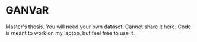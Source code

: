 # GANVaR
Master's thesis. You will need your own dataset. Cannot share it here. Code is meant to work on my laptop, but feel free to use it.
